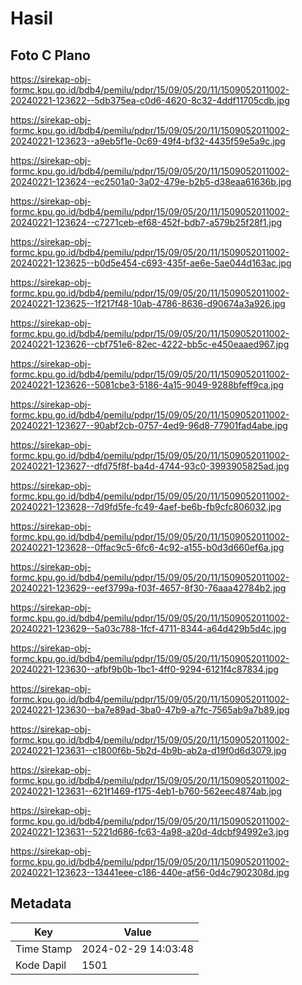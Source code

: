 # Hasil

## Foto C Plano

https://sirekap-obj-formc.kpu.go.id/bdb4/pemilu/pdpr/15/09/05/20/11/1509052011002-20240221-123622--5db375ea-c0d6-4620-8c32-4ddf11705cdb.jpg

https://sirekap-obj-formc.kpu.go.id/bdb4/pemilu/pdpr/15/09/05/20/11/1509052011002-20240221-123623--a9eb5f1e-0c69-49f4-bf32-4435f59e5a9c.jpg

https://sirekap-obj-formc.kpu.go.id/bdb4/pemilu/pdpr/15/09/05/20/11/1509052011002-20240221-123624--ec2501a0-3a02-479e-b2b5-d38eaa61636b.jpg

https://sirekap-obj-formc.kpu.go.id/bdb4/pemilu/pdpr/15/09/05/20/11/1509052011002-20240221-123624--c7271ceb-ef68-452f-bdb7-a579b25f28f1.jpg

https://sirekap-obj-formc.kpu.go.id/bdb4/pemilu/pdpr/15/09/05/20/11/1509052011002-20240221-123625--b0d5e454-c693-435f-ae6e-5ae044d163ac.jpg

https://sirekap-obj-formc.kpu.go.id/bdb4/pemilu/pdpr/15/09/05/20/11/1509052011002-20240221-123625--1f217f48-10ab-4786-8636-d90674a3a926.jpg

https://sirekap-obj-formc.kpu.go.id/bdb4/pemilu/pdpr/15/09/05/20/11/1509052011002-20240221-123626--cbf751e6-82ec-4222-bb5c-e450eaaed967.jpg

https://sirekap-obj-formc.kpu.go.id/bdb4/pemilu/pdpr/15/09/05/20/11/1509052011002-20240221-123626--5081cbe3-5186-4a15-9049-9288bfeff9ca.jpg

https://sirekap-obj-formc.kpu.go.id/bdb4/pemilu/pdpr/15/09/05/20/11/1509052011002-20240221-123627--90abf2cb-0757-4ed9-96d8-77901fad4abe.jpg

https://sirekap-obj-formc.kpu.go.id/bdb4/pemilu/pdpr/15/09/05/20/11/1509052011002-20240221-123627--dfd75f8f-ba4d-4744-93c0-3993905825ad.jpg

https://sirekap-obj-formc.kpu.go.id/bdb4/pemilu/pdpr/15/09/05/20/11/1509052011002-20240221-123628--7d9fd5fe-fc49-4aef-be6b-fb9cfc806032.jpg

https://sirekap-obj-formc.kpu.go.id/bdb4/pemilu/pdpr/15/09/05/20/11/1509052011002-20240221-123628--0ffac9c5-6fc6-4c92-a155-b0d3d660ef6a.jpg

https://sirekap-obj-formc.kpu.go.id/bdb4/pemilu/pdpr/15/09/05/20/11/1509052011002-20240221-123629--eef3799a-f03f-4657-8f30-76aaa42784b2.jpg

https://sirekap-obj-formc.kpu.go.id/bdb4/pemilu/pdpr/15/09/05/20/11/1509052011002-20240221-123629--5a03c788-1fcf-4711-8344-a64d429b5d4c.jpg

https://sirekap-obj-formc.kpu.go.id/bdb4/pemilu/pdpr/15/09/05/20/11/1509052011002-20240221-123630--afbf9b0b-1bc1-4ff0-9294-6121f4c87834.jpg

https://sirekap-obj-formc.kpu.go.id/bdb4/pemilu/pdpr/15/09/05/20/11/1509052011002-20240221-123630--ba7e89ad-3ba0-47b9-a7fc-7565ab9a7b89.jpg

https://sirekap-obj-formc.kpu.go.id/bdb4/pemilu/pdpr/15/09/05/20/11/1509052011002-20240221-123631--c1800f6b-5b2d-4b9b-ab2a-d19f0d6d3079.jpg

https://sirekap-obj-formc.kpu.go.id/bdb4/pemilu/pdpr/15/09/05/20/11/1509052011002-20240221-123631--621f1469-f175-4eb1-b760-562eec4874ab.jpg

https://sirekap-obj-formc.kpu.go.id/bdb4/pemilu/pdpr/15/09/05/20/11/1509052011002-20240221-123631--5221d686-fc63-4a98-a20d-4dcbf94992e3.jpg

https://sirekap-obj-formc.kpu.go.id/bdb4/pemilu/pdpr/15/09/05/20/11/1509052011002-20240221-123623--13441eee-c186-440e-af56-0d4c7902308d.jpg


## Metadata

| Key        | Value               |
| ---------- | ------------------- |
| Time Stamp | 2024-02-29 14:03:48 |
| Kode Dapil | 1501                |




